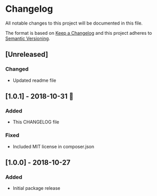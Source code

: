# Changelog

All notable changes to this project will be documented in this file.

The format is based on [Keep a Changelog](http://keepachangelog.com/en/1.0.0/)
and this project adheres to [Semantic Versioning](http://semver.org/spec/v2.0.0.html).

## [Unreleased]
### Changed
- Updated readme file

## [1.0.1] - 2018-10-31 👻

### Added

- This CHANGELOG file

### Fixed

- Included MIT license in composer.json

## [1.0.0] - 2018-10-27

### Added

- Initial package release